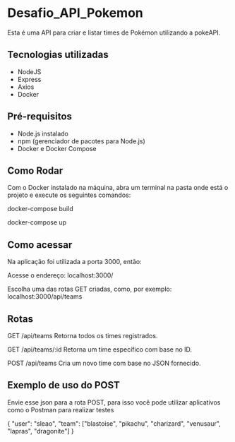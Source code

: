 # Desafio_API_Pokemon
 
Esta é uma API para criar e listar times de Pokémon utilizando a pokeAPI.

## Tecnologias utilizadas

- NodeJS
- Express
- Axios
- Docker

## Pré-requisitos

- Node.js instalado
- npm (gerenciador de pacotes para Node.js)
- Docker e Docker Compose

## Como Rodar

Com o Docker instalado na máquina, abra um terminal na pasta onde está o projeto e execute os seguintes comandos:

docker-compose build

docker-compose up

## Como acessar
Na aplicação foi utilizada a porta 3000, então:

Acesse o endereço: localhost:3000/

Escolha uma das rotas GET criadas, como, por exemplo: localhost:3000/api/teams

## Rotas

GET /api/teams
Retorna todos os times registrados.

GET /api/teams/:id
Retorna um time específico com base no ID.

POST /api/teams
Cria um novo time com base no JSON fornecido.

## Exemplo de uso do POST

Envie esse json para a rota POST, para isso você pode utilizar aplicativos como o Postman para realizar testes

{
  "user": "sleao",
  "team": ["blastoise", "pikachu", "charizard", "venusaur", "lapras", "dragonite"]
}